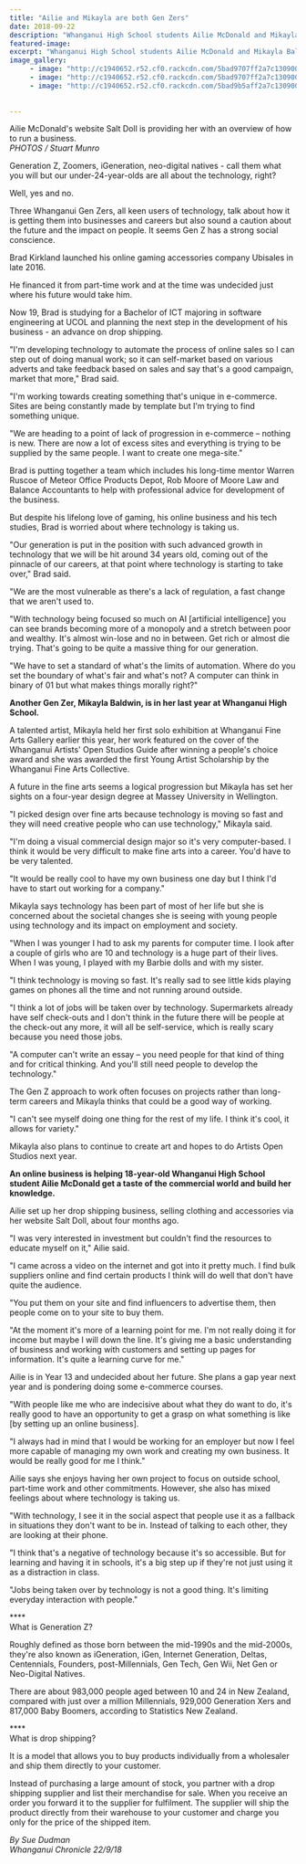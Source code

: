 ```yaml
---
title: "Ailie and Mikayla are both Gen Zers"
date: 2018-09-22
description: "Whanganui High School students Ailie McDonald and Mikayla Baldwin are both Gen Zers..."
featured-image: 
excerpt: "Whanganui High School students Ailie McDonald and Mikayla Baldwin are both Gen Zers."
image_gallery:
     - image: "http://c1940652.r52.cf0.rackcdn.com/5bad9707ff2a7c1309000204/Mikaya-baldwin.jpg"
     - image: "http://c1940652.r52.cf0.rackcdn.com/5bad9707ff2a7c1309000203/Ailie-McDonald.jpg"
     - image: "http://c1940652.r52.cf0.rackcdn.com/5bad9b5aff2a7c1309000207/Capture.jpg"
    
    
---
```


<p class="element element-paragraph"><span>Ailie McDonald's website Salt Doll is providing her with an overview of how to run a business.</span><br /><em>PHOTOS / Stuart Munro</em></p>
<p class="element element-paragraph">Generation Z, Zoomers, iGeneration, neo-digital natives - call them what you will but our under-24-year-olds are all about the technology, right?</p>
<p class="element element-paragraph">Well, yes and no.</p>
<p class="element element-paragraph">Three Whanganui Gen Zers, all keen users of technology, talk about how it is getting them into businesses and careers but also sound a caution about the future and the impact on people. It seems Gen Z has a strong social conscience.</p>
<p class="element element-paragraph">Brad Kirkland launched his online gaming accessories company Ubisales in late 2016.</p>
<p class="element element-paragraph">He financed it from part-time work and at the time was undecided just where his future would take him.</p>
<p class="element element-paragraph">Now 19, Brad is studying for a Bachelor of ICT majoring in software engineering at UCOL and planning the next step in the development of his business - an advance on drop shipping.</p>
<p class="element element-paragraph">"I'm developing technology to automate the process of online sales so I can step out of doing manual work; so it can self-market based on various adverts and take feedback based on sales and say that's a good campaign, market that more," Brad said.</p>
<p class="element element-paragraph">"I'm working towards creating something that's unique in e-commerce. Sites are being constantly made by template but I'm trying to find something unique.</p>
<p class="element element-paragraph">"We are heading to a point of lack of progression in e-commerce &ndash; nothing is new. There are now a lot of excess sites and everything is trying to be supplied by the same people. I want to create one mega-site."</p>
<p class="element element-paragraph"><span>Brad is putting together a team which includes his long-time mentor Warren Ruscoe of Meteor Office Products Depot, Rob Moore of Moore Law and Balance Accountants to help with professional advice for development of the business.</span></p>
<p class="element element-paragraph">But despite his lifelong love of gaming, his online business and his tech studies, Brad is worried about where technology is taking us.</p>
<p class="element element-paragraph">"Our generation is put in the position with such advanced growth in technology that we will be hit around 34 years old, coming out of the pinnacle of our careers, at that point where technology is starting to take over," Brad said.</p>
<p class="element element-paragraph">"We are the most vulnerable as there's a lack of regulation, a fast change that we aren't used to.</p>
<p class="element element-paragraph">"With technology being focused so much on AI [artificial intelligence] you can see brands becoming more of a monopoly and a stretch between poor and wealthy. It's almost win-lose and no in between. Get rich or almost die trying. That's going to be quite a massive thing for our generation.</p>
<p class="element element-paragraph">"We have to set a standard of what's the limits of automation. Where do you set the boundary of what's fair and what's not? A computer can think in binary of 01 but what makes things morally right?"</p>
<p class="element element-paragraph"><strong>Another Gen Zer, Mikayla Baldwin, is in her last year at Whanganui High School.</strong></p>
<p class="element element-paragraph">A talented artist, Mikayla held her first solo exhibition at Whanganui Fine Arts Gallery earlier this year, her work featured on the cover of the Whanganui Artists' Open Studios Guide after winning a people's choice award and she was awarded the first Young Artist Scholarship by the Whanganui Fine Arts Collective.</p>
<p class="element element-paragraph">A future in the fine arts seems a logical progression but Mikayla has set her sights on a four-year design degree at Massey University in Wellington.</p>
<p class="element element-paragraph">"I picked design over fine arts because technology is moving so fast and they will need creative people who can use technology," Mikayla said.</p>
<p class="element element-paragraph">"I'm doing a visual commercial design major so it's very computer-based. I think it would be very difficult to make fine arts into a career. You'd have to be very talented.</p>
<p class="element element-paragraph">"It would be really cool to have my own business one day but I think I'd have to start out working for a company."</p>
<p class="element element-paragraph">Mikayla says technology has been part of most of her life but she is concerned about the societal changes she is seeing with young people using technology and its impact on employment and society.</p>
<p class="element element-paragraph">"When I was younger I had to ask my parents for computer time. I look after a couple of girls who are 10 and technology is a huge part of their lives. When I was young, I played with my Barbie dolls and with my sister.</p>
<p class="element element-paragraph">"I think technology is moving so fast. It's really sad to see little kids playing games on phones all the time and not running around outside.</p>
<p class="element element-paragraph">"I think a lot of jobs will be taken over by technology. Supermarkets already have self check-outs and I don't think in the future there will be people at the check-out any more, it will all be self-service, which is really scary because you need those jobs.</p>
<p class="element element-paragraph">"A computer can't write an essay &ndash; you need people for that kind of thing and for critical thinking. And you'll still need people to develop the technology."</p>
<p class="element element-paragraph">The Gen Z approach to work often focuses on projects rather than long-term careers and Mikayla thinks that could be a good way of working.</p>
<p class="element element-paragraph">"I can't see myself doing one thing for the rest of my life. I think it's cool, it allows for variety."</p>
<p class="element element-paragraph">Mikayla also plans to continue to create art and hopes to do Artists Open Studios next year.</p>
<p class="element element-paragraph"><strong>An online business is helping 18-year-old Whanganui High School student Ailie McDonald get a taste of the commercial world and build her knowledge.</strong></p>
<p class="element element-paragraph">Ailie set up her drop shipping business, selling clothing and accessories via her website Salt Doll, about four months ago.</p>
<p class="element element-paragraph">"I was very interested in investment but couldn't find the resources to educate myself on it," Ailie said.</p>
<p class="element element-paragraph">"I came across a video on the internet and got into it pretty much. I find bulk suppliers online and find certain products I think will do well that don't have quite the audience.</p>
<p class="element element-paragraph">"You put them on your site and find influencers to advertise them, then people come on to your site to buy them.</p>
<p class="element element-paragraph">"At the moment it's more of a learning point for me. I'm not really doing it for income but maybe I will down the line. It's giving me a basic understanding of business and working with customers and setting up pages for information. It's quite a learning curve for me."</p>
<p class="element element-paragraph">Ailie is in Year 13 and undecided about her future. She plans a gap year next year and is pondering doing some e-commerce courses.</p>
<p class="element element-paragraph">"With people like me who are indecisive about what they do want to do, it's really good to have an opportunity to get a grasp on what something is like [by setting up an online business].</p>
<p class="element element-paragraph">"I always had in mind that I would be working for an employer but now I feel more capable of managing my own work and creating my own business. It would be really good for me I think."</p>
<p class="element element-paragraph">Ailie says she enjoys having her own project to focus on outside school, part-time work and other commitments. However, she also has mixed feelings about where technology is taking us.</p>
<p class="element element-paragraph">"With technology, I see it in the social aspect that people use it as a fallback in situations they don't want to be in. Instead of talking to each other, they are looking at their phone.</p>
<p class="element element-paragraph">"I think that's a negative of technology because it's so accessible. But for learning and having it in schools, it's a big step up if they're not just using it as a distraction in class.</p>
<p class="element element-paragraph">"Jobs being taken over by technology is not a good thing. It's limiting everyday interaction with people."</p>
<p class="element element-paragraph">****<br />What is Generation Z?</p>
<p class="element element-paragraph">Roughly defined as those born between the mid-1990s and the mid-2000s, they're also known as iGeneration, iGen, Internet Generation, Deltas, Centennials, Founders, post-Millennials, Gen Tech, Gen Wii, Net Gen or Neo-Digital Natives.</p>
<p class="element element-paragraph">There are about 983,000 people aged between 10 and 24 in New Zealand, compared with just over a million Millennials, 929,000 Generation Xers and 817,000 Baby Boomers, according to Statistics New Zealand.</p>
<p class="element element-paragraph">****<br />What is drop shipping?</p>
<p class="element element-paragraph">It is a model that allows you to buy products individually from a wholesaler and ship them directly to your customer.</p>
<p class="element element-paragraph">Instead of purchasing a large amount of stock, you partner with a drop shipping supplier and list their merchandise for sale. When you receive an order you forward it to the supplier for fulfilment. The supplier will ship the product directly from their warehouse to your customer and charge you only for the price of the shipped item.</p>
<p><em>By Sue Dudman</em><br /><em>Whanganui Chronicle 22/9/18</em></p>

